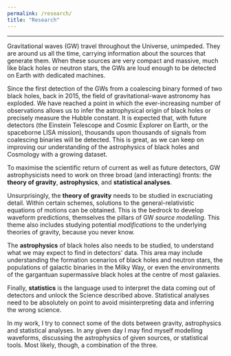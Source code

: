 ```yaml
---
permalink: /research/
title: "Research"
---
```


------------------

Gravitational waves (GW) travel throughout the Universe, unimpeded. They are around us all the time, carrying information about the sources that generate them. When these sources are very compact and massive, much like black holes or neutron stars, the GWs are loud enough to be detected on Earth with dedicated machines.

Since the first detection of the GWs from a coalescing binary formed of two black holes, back in 2015, the field of gravitational-wave astronomy has exploded. We have reached a point in which the ever-increasing number of observations allows us to infer the astrophysical origin of black holes or precisely measure the Hubble constant. It is expected that, with future detectors (the Einstein Telescope and Cosmic Explorer on Earth, or the spaceborne LISA mission), thousands upon thousands of signals from coalescing binaries will be detected. This is great, as we can keep on improving our understanding of the astrophysics of black holes and Cosmology with a growing dataset.

To maximise the scientific return of current as well as future detectors, GW astrophysicists need to work on three broad (and interacting) fronts: the **theory of gravity**, **astrophysics**, and **statistical analyses**.

Unsurprisingly, the **theory of gravity** needs to be studied in excruciating detail. Within certain schemes, solutions to the general-relativistic equations of motions can be obtained. This is the bedrock to develop waveform predictions, themselves the pillars of GW *source modelling*. This theme also includes studying potential *modifications* to the underlying theories of gravity, because you never know.

The **astrophysics** of black holes also needs to be studied, to understand what we may expect to find in detectors' data. This area may include understanding the formation scenarios of black holes and neutron stars,  the populations of galactic binaries in the Milky Way, or even the environments of the gargantuan supermassive black holes at the centre of most galaxies.

Finally, **statistics** is the language used to interpret the data coming out of detectors and unlock the Science described above. Statistical analyses need to be absolutely on point to avoid misinterpreting data and inferring the wrong science.


In my work, I try to connect some of the dots between gravity, astrophysics and statistical analyses. In any given day I may find myself modelling waveforms, discussing the astrophysics of given sources, or statistical tools. Most likely, though, a combination of the three.
